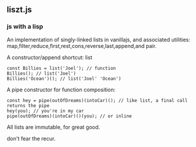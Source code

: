 ## liszt.js
### js with a lisp

An implementation of singly-linked lists in vanillajs, and associated utilities:
map,filter,reduce,first,rest,cons,reverse,last,append,and pair.

A constructor/append shortcut: list

```
const Billies = list('Joel'); // function
Billies(); // list('Joel')
Billies('Ocean')(); // list('Joel' 'Ocean')
```

A pipe constructor for function composition:

```
const hey = pipe(outOfDreams)(intoCar)(); // like list, a final call returns the pipe
hey(you); // you're in my car
pipe(outOfDreams)(intoCar)()(you); // or inline
```

All lists are immutable, for great good.

don't fear the recur.